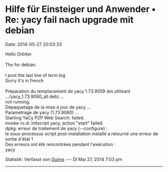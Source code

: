 Hilfe für Einsteiger und Anwender • Re: yacy fail nach upgrade mit debian
=========================================================================

Date: 2014-05-27 20:03:33

Hello Orbiter.\
\
Thx for debian.\
\
I post the last line of term.log\
Sorry it\'s in french\
\
Préparation du remplacement de yacy 1.73.9059 (en utilisant
\.../yacy\_1.73.9060\_all.deb) \...\
not running.\
Dépaquetage de la mise à jour de yacy \...\
Paramétrage de yacy (1.73.9060) \...\
Starting YaCy P2P Web Search: failed.\
invoke-rc.d: initscript yacy, action \"start\" failed.\
dpkg: erreur de traitement de yacy (\--configure) :\
le sous-processus script post-installation installé a retourné une
erreur de sortie d\'état 1\
Des erreurs ont été rencontrées pendant l\'exécution :\
yacy

Statistik: Verfasst von
[Guims](http://forum.yacy-websuche.de/memberlist.php?mode=viewprofile&u=8995)
--- Di Mai 27, 2014 7:03 pm

------------------------------------------------------------------------
